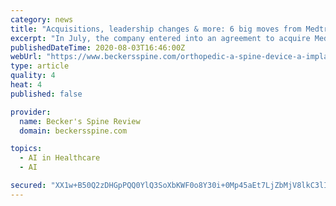 ```yaml
---
category: news
title: "Acquisitions, leadership changes & more: 6 big moves from Medtronic"
excerpt: "In July, the company entered into an agreement to acquire Medicrea, a spine device company that includes artificial intelligence ... The company's restorative therapy group, which includes spine, pain and brain divisions, reported a 5.6 percent drop ..."
publishedDateTime: 2020-08-03T16:46:00Z
webUrl: "https://www.beckersspine.com/orthopedic-a-spine-device-a-implant-news/item/49695-acquisitions-leadership-changes-more-6-big-moves-from-medtronic.html"
type: article
quality: 4
heat: 4
published: false

provider:
  name: Becker's Spine Review
  domain: beckersspine.com

topics:
  - AI in Healthcare
  - AI

secured: "XX1w+B50Q2zDHGpPQQ0YlQ3SoXbKWF0o8Y30i+0Mp45aEt7LjZbMjV8lkC3lIFRuaGrshDCBrvO1HgQd44ARDvgGrut0E8HoHxs6gG2NxAutQqmriM61ssDwlrFkCN3Jq8sKvvNkso6DkUk5gYl4NIy0tfMkFsNKLSbsqFH+EQ9re5SoQf3doZdGmNSDs1hcA64g4ti5JV+fWIAtmtGyo5eSG1ktPDveCumNDob6lvRh3rJB97+QjaPHl2aJMHlE3et1wsvIqseGDtKHjK6+MbUSgpb8hkxobHLDxm3kn84ZtsaIwn31yfBzRobTwxXQUwyGoQOoszQJRjSDOM4k3w==;vJ4mH0AKDzyww5yBaI21ZA=="
---
```



